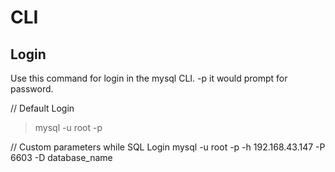 # CLI

## Login

Use this command for login in the mysql CLI. -p it would prompt for password.

// Default Login

> mysql -u root -p

// Custom parameters while SQL Login mysql -u root -p -h 192.168.43.147 -P 6603 -D database\_name

